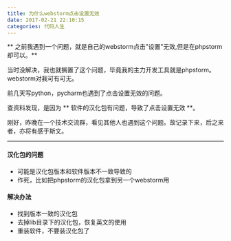 ```yaml
---
title: 为什么webstorm点击设置无效
date: 2017-02-21 22:10:15
categories: 代码人生
---
```

** 之前我遇到一个问题，就是自己的webstorm点击"设置"无效,但是在phpstorm却可以。**

当时没解决，我也就搁置了这个问题，毕竟我的主力开发工具就是phpstorm。webstorm对我可有可无。

前几天写python，pycharm也遇到了点击设置无效的问题。

查资料发现，是因为 ** 软件的汉化包有问题，导致了点击设置无效 **。

刚好，昨晚在一个技术交流群，看见其他人也遇到这个问题。故记录下来，后之来者，亦将有感于斯文。

*****

#### 汉化包的问题
- 可能是汉化包版本和软件版本不一致导致的
- 作死，比如把phpstorm的汉化包拿到另一个webstorm用

#### 解决办法
- 找到版本一致的汉化包
- 去掉lib目录下的汉化包，恢复英文的使用
- 重装软件，不要装汉化包了

